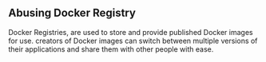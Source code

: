 ## Abusing Docker Registry
Docker Registries, are used to store and provide published Docker images for use. creators of Docker images can switch between multiple versions of their applications and share them with other people with ease.

